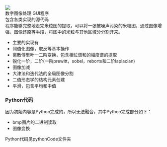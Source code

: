 ![](https://camo.githubusercontent.com/311aa4d7ea2ea2f4a540b418ad9455dc3adaa40a/68747470733a2f2f696d672e736869656c64732e696f2f62616467652f6c6963656e73652d4d49542d3061376262642e7376673f6c6f6e6743616368653d74727565267374796c653d666c61742d737175617265)  
数字图像处理 GUI程序  
包含各类实现的源代码  
程序能够完整地走完米粒图的提取，可以将一张被噪声污染的米粒图，通过图像增强，图像还原等手段，将图中的米粒与其他区域分分割开来。  
- 主要的实现有  
- 阈值化图像，取反等基本操作  
- 离散傅里叶一二阶变换，包含相位谱和的幅度谱的提取  
- 锐化一阶，二阶(一阶prewitt，sobel，reborts和二阶laplacian)  
- 图像加减  
- 大津法和迭代法的全局图像分割  
- 二值形态学的结构元素创建  
- 平滑，包含平均和中值  

### Python代码
因为初始内容是Python完成的，所以无法融合，其中Python完成部分如下：
- bmp图片的二进制读取
- 图像变换

Python代码见pythonCode文件夹